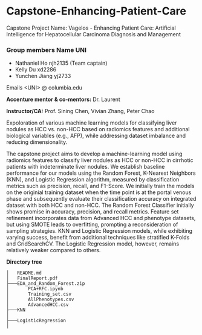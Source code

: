 # Capstone-Enhancing-Patient-Care
Capstone Project Name: Vagelos - Enhancing Patient Care: Artificial Intelligence for Hepatocellular Carcinoma Diagnosis and Management 

### Group members Name UNI 
- Nathaniel Ho njh2135 (Team captain)
- Kelly Du xd2286
- Yunchen Jiang yj2733

Emails  &lt;UNI&gt; @ columbia.edu

**Accenture mentor & co-mentors:** Dr. Laurent

**Instructor/CA:** Prof. Sining Chen, Vivian Zhang, Peter Chao

Expoloration of various machine learning models for classifying liver nodules as HCC vs. non-HCC based on radiomics features and additional biological variables (e.g., AFP), while addressing dataset imbalance and reducing dimensionality.

The capstone project aims to develop a machine-learning model using radiomics features to classify liver nodules as HCC or non-HCC in cirrhotic patients with indeterminate liver nodules. We establish baseline performance for our models using the Random Forest, K-Nearest Neighbors (KNN), and Logistic Regression algorithm, measured by classification metrics such as precision, recall, and F1-Score. We initially train the models on the originial training dataset when the time point is at the portal venous phase and subsequently evaluate their classification accuracy on integrated dataset with both HCC and non-HCC. The Random Forest Classifier initially shows promise in accuracy, precision, and recall metrics. Feature set refinement incorporates data from Advanced HCC and phenotype datasets, but using SMOTE leads to overfitting, prompting a reconsideration of sampling strategies. KNN and Logistic Regression models, while exhibiting varying success, benefit from additional techniques like stratified K-Folds and GridSearchCV. The Logistic Regression model, however, remains relatively weaker compared to others.


**Directory tree**
```
│   README.md
│   FinalReport.pdf
├───EDA_and_Random_Forest.zip
│       PCA+RFC.ipynb
│       Training_set.csv
│       AllPhenotypes.csv
│       AdvancedHCC.csv
├───KNN
│      
├───LogisticRegression
│
